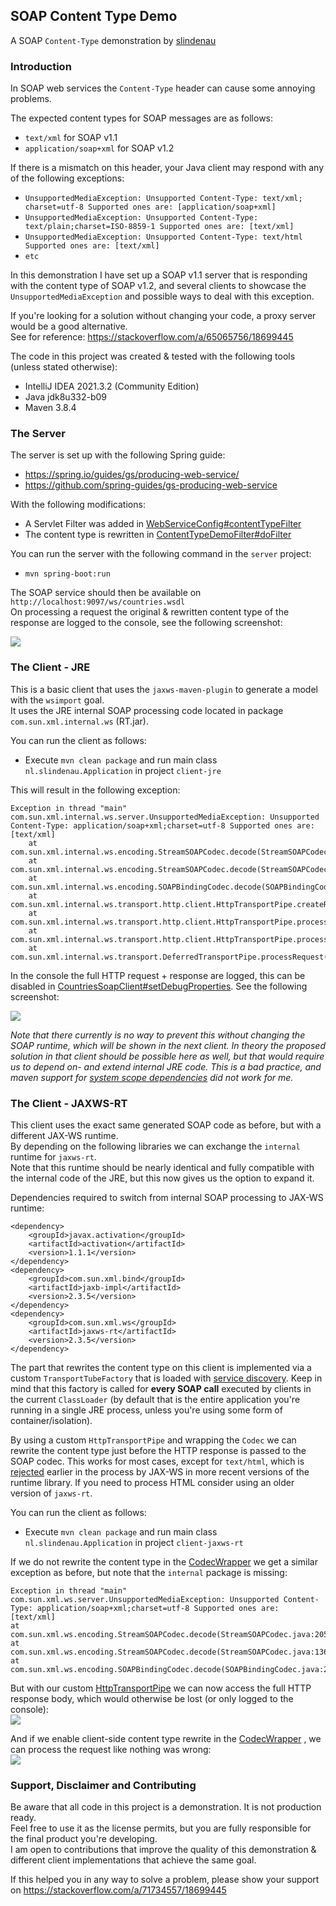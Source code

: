 ## SOAP Content Type Demo
A SOAP `Content-Type` demonstration by [slindenau](https://github.com/s-lindenau)

### Introduction
In SOAP web services the `Content-Type` header can cause some annoying problems.

The expected content types for SOAP messages are as follows:
- `text/xml` for SOAP v1.1
- `application/soap+xml` for SOAP v1.2

If there is a mismatch on this header, your Java client may respond with any of the following exceptions: 
- `UnsupportedMediaException: Unsupported Content-Type: text/xml; charset=utf-8 Supported ones are: [application/soap+xml]`
- `UnsupportedMediaException: Unsupported Content-Type: text/plain;charset=ISO-8859-1 Supported ones are: [text/xml]`
- `UnsupportedMediaException: Unsupported Content-Type: text/html Supported ones are: [text/xml]`
- `etc`

In this demonstration I have set up a SOAP v1.1 server that is responding with the content type of SOAP v1.2, 
and several clients to showcase the `UnsupportedMediaException` and possible ways to deal with this exception.

If you're looking for a solution without changing your code, a proxy server would be a good alternative.  
See for reference: https://stackoverflow.com/a/65065756/18699445

The code in this project was created & tested with the following tools (unless stated otherwise):
- IntelliJ IDEA 2021.3.2 (Community Edition)
- Java jdk8u332-b09
- Maven 3.8.4

### The Server
The server is set up with the following Spring guide:
- https://spring.io/guides/gs/producing-web-service/ 
- https://github.com/spring-guides/gs-producing-web-service

With the following modifications:
- A Servlet Filter was added in [WebServiceConfig#contentTypeFilter](https://github.com/s-lindenau/SoapContentTypeDemo/blob/master/server/src/main/java/nl/slindenau/producingwebservice/WebServiceConfig.java#L46)
- The content type is rewritten in [ContentTypeDemoFilter#doFilter](https://github.com/s-lindenau/SoapContentTypeDemo/blob/master/server/src/main/java/nl/slindenau/soap/demo/ContentTypeDemoFilter.java#L22)


You can run the server with the following command in the `server` project:
- `mvn spring-boot:run`

The  SOAP service should then be available on `http://localhost:9097/ws/countries.wsdl`  
On processing a request the original & rewritten content type of the response are logged to the console, see the following screenshot:

<a href="blob/soap-server.png" target="_new"><img src="blob/soap-server-thumb.png"/></a>

### The Client - JRE
This is a basic client that uses the `jaxws-maven-plugin` to generate a model with the `wsimport` goal.  
It uses the JRE internal SOAP processing code located in package `com.sun.xml.internal.ws` (RT.jar).

You can run the client as follows: 
- Execute `mvn clean package` and run main class `nl.slindenau.Application` in project `client-jre`

This will result in the following exception:
```
Exception in thread "main" com.sun.xml.internal.ws.server.UnsupportedMediaException: Unsupported Content-Type: application/soap+xml;charset=utf-8 Supported ones are: [text/xml]
	at com.sun.xml.internal.ws.encoding.StreamSOAPCodec.decode(StreamSOAPCodec.java:220)
	at com.sun.xml.internal.ws.encoding.StreamSOAPCodec.decode(StreamSOAPCodec.java:151)
	at com.sun.xml.internal.ws.encoding.SOAPBindingCodec.decode(SOAPBindingCodec.java:299)
	at com.sun.xml.internal.ws.transport.http.client.HttpTransportPipe.createResponsePacket(HttpTransportPipe.java:268)
	at com.sun.xml.internal.ws.transport.http.client.HttpTransportPipe.process(HttpTransportPipe.java:217)
	at com.sun.xml.internal.ws.transport.http.client.HttpTransportPipe.processRequest(HttpTransportPipe.java:130)
	at com.sun.xml.internal.ws.transport.DeferredTransportPipe.processRequest(DeferredTransportPipe.java:95)
```
In the console the full HTTP request + response are logged, 
this can be disabled in [CountriesSoapClient#setDebugProperties](https://github.com/s-lindenau/SoapContentTypeDemo/blob/master/client-jre/src/main/java/nl/slindenau/soap/client/CountriesSoapClient.java#L29).
See the following screenshot:

<a href="blob/soap-client-jre.png" target="_new"><img src="blob/soap-client-jre-thumb.png"/></a>

*Note that there currently is no way to prevent this without changing the SOAP runtime, which will be shown in the next client.
In theory the proposed solution in that client should be possible here as well, but that would require us to depend on- and extend internal JRE code. 
This is a bad practice, and maven support for [system scope dependencies](https://stackoverflow.com/questions/13121954/maven-cant-compile-class-which-depends-on-rt-jar) 
did not work for me.*

### The Client - JAXWS-RT
This client uses the exact same generated SOAP code as before, but with a different JAX-WS runtime.  
By depending on the following libraries we can exchange the `internal` runtime for `jaxws-rt`.  
Note that this runtime should be nearly identical and fully compatible with the internal code of the JRE, 
but this now gives us the option to expand it.

Dependencies required to switch from internal SOAP processing to JAX-WS runtime:

```
<dependency>
    <groupId>javax.activation</groupId>
    <artifactId>activation</artifactId>
    <version>1.1.1</version>
</dependency>
<dependency>
    <groupId>com.sun.xml.bind</groupId>
    <artifactId>jaxb-impl</artifactId>
    <version>2.3.5</version>
</dependency>
<dependency>
    <groupId>com.sun.xml.ws</groupId>
    <artifactId>jaxws-rt</artifactId>
    <version>2.3.5</version>
</dependency>
```

The part that rewrites the content type on this client is implemented via a custom `TransportTubeFactory` 
that is loaded with [service discovery](https://www.javadoc.io/doc/com.sun.xml.ws/jaxws-rt/latest/com.sun.xml.ws/com/sun/xml/ws/api/pipe/TransportTubeFactory.html).
Keep in mind that this factory is called for **every SOAP call** executed by clients in the current `ClassLoader` 
(by default that is the entire application you're running in a single JRE process, unless you're using some form of container/isolation).

By using a custom `HttpTransportPipe` and wrapping the `Codec` we can rewrite the content type just before the HTTP response is passed to the SOAP codec. 
This works for most cases, except for `text/html`, which is [rejected](https://github.com/eclipse-ee4j/metro-jax-ws/blob/2.3.5/jaxws-ri/runtime/rt/src/main/java/com/sun/xml/ws/transport/http/client/HttpTransportPipe.java#L262) 
earlier in the process by JAX-WS in more recent versions of the runtime library. If you need to process HTML consider using an older version of `jaxws-rt`.

You can run the client as follows:
- Execute `mvn clean package` and run main class `nl.slindenau.Application` in project `client-jaxws-rt`

If we do not rewrite the content type in the [CodecWrapper](https://github.com/s-lindenau/SoapContentTypeDemo/blob/master/client-jaxws-rt/src/main/java/nl/slindenau/soap/transport/CodecWrapper.java#L16) 
we get a similar exception as before, but note that the `internal` package is missing:

```
Exception in thread "main" com.sun.xml.ws.server.UnsupportedMediaException: Unsupported Content-Type: application/soap+xml;charset=utf-8 Supported ones are: [text/xml]
at com.sun.xml.ws.encoding.StreamSOAPCodec.decode(StreamSOAPCodec.java:205)
at com.sun.xml.ws.encoding.StreamSOAPCodec.decode(StreamSOAPCodec.java:136)
at com.sun.xml.ws.encoding.SOAPBindingCodec.decode(SOAPBindingCodec.java:289)
```

But with our custom [HttpTransportPipe](https://github.com/s-lindenau/SoapContentTypeDemo/blob/master/client-jaxws-rt/src/main/java/nl/slindenau/soap/transport/HttpTransportPipeImpl.java#L41)
we can now access the full HTTP response body, which would otherwise be lost (or only logged to the console):  
<a href="blob/soap-client-jaxws-rt-1.png" target="_new"><img src="blob/soap-client-jaxws-rt-1-thumb.png"/></a>

And if we enable client-side content type rewrite in the [CodecWrapper](https://github.com/s-lindenau/SoapContentTypeDemo/blob/master/client-jaxws-rt/src/main/java/nl/slindenau/soap/transport/CodecWrapper.java#L16)
, we can process the request like nothing was wrong:  
<a href="blob/soap-client-jaxws-rt-2.png" target="_new"><img src="blob/soap-client-jaxws-rt-2-thumb.png"/></a>

### Support, Disclaimer and Contributing

Be aware that all code in this project is a demonstration. It is not production ready.  
Feel free to use it as the license permits, but you are fully responsible for the final product you're developing.  
I am open to contributions that improve the quality of this demonstration & different client implementations that achieve the same goal.

If this helped you in any way to solve a problem, please show your support on https://stackoverflow.com/a/71734557/18699445